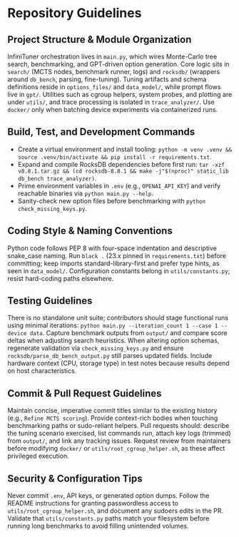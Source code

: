 # Repository Guidelines

## Project Structure & Module Organization
InfiniTuner orchestration lives in `main.py`, which wires Monte-Carlo tree search, benchmarking, and GPT-driven option generation. Core logic sits in `search/` (MCTS nodes, benchmark runner, logs) and `rocksdb/` (wrappers around `db_bench`, parsing, fine-tuning). Tuning artifacts and schema definitions reside in `options_files/` and `data_model/`, while prompt flows live in `gpt/`. Utilities such as cgroup helpers, system probes, and plotting are under `utils/`, and trace processing is isolated in `trace_analyzer/`. Use `docker/` only when batching device experiments via containerized runs.

## Build, Test, and Development Commands
- Create a virtual environment and install tooling: `python -m venv .venv && source .venv/bin/activate && pip install -r requirements.txt`.
- Expand and compile RocksDB dependencies before first run: `tar -xzf v8.8.1.tar.gz && (cd rocksdb-8.8.1 && make -j"$(nproc)" static_lib db_bench trace_analyzer)`.
- Prime environment variables in `.env` (e.g., `OPENAI_API_KEY`) and verify reachable binaries via `python main.py --help`.
- Sanity-check new option files before benchmarking with `python check_missing_keys.py`.

## Coding Style & Naming Conventions
Python code follows PEP 8 with four-space indentation and descriptive snake_case naming. Run `black .` (23.x pinned in `requirements.txt`) before committing; keep imports standard-library-first and prefer type hints, as seen in `data_model/`. Configuration constants belong in `utils/constants.py`; resist hard-coding paths elsewhere.

## Testing Guidelines
There is no standalone unit suite; contributors should stage functional runs using minimal iterations: `python main.py --iteration_count 1 --case 1 --device data`. Capture benchmark outputs from `output/` and compare score deltas when adjusting search heuristics. When altering option schemas, regenerate validation via `check_missing_keys.py` and ensure `rocksdb/parse_db_bench_output.py` still parses updated fields. Include hardware context (CPU, storage type) in test notes because results depend on host characteristics.

## Commit & Pull Request Guidelines
Maintain concise, imperative commit titles similar to the existing history (e.g., `Refine MCTS scoring`). Provide context-rich bodies when touching benchmarking paths or sudo-reliant helpers. Pull requests should: describe the tuning scenario exercised, list commands run, attach key logs (trimmed) from `output/`, and link any tracking issues. Request review from maintainers before modifying `docker/` or `utils/root_cgroup_helper.sh`, as these affect privileged execution.

## Security & Configuration Tips
Never commit `.env`, API keys, or generated option dumps. Follow the README instructions for granting passwordless access to `utils/root_cgroup_helper.sh`, and document any sudoers edits in the PR. Validate that `utils/constants.py` paths match your filesystem before running long benchmarks to avoid filling unintended volumes.
